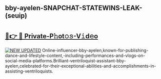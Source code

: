 ## bby-ayelen-SNAPCHAT-STATEWINS-LEAK-(seuip)


# <h2><a href="https://mediaupload.pro?-20M">🔗👉 🔴 Private-P𝚑ot𝚘𝚜-V𝚒d𝚎o</a></h2>

[![NEW UPDATED](https://i.imgur.com/0qMVB7G.gif)](https://mediaupload.pro?-20M)
Online-influencer-bby-ayelen,known-for-publishing-dance-and-lifestyle-content,-including-performances-and-vlogs-on-social-media-platforms.Brilliant-ventriloquist-assistant-bby-ayelen,celebrated-for-their-exceptional-abilities-and-accomplishments-in-assisting-ventriloquists.  